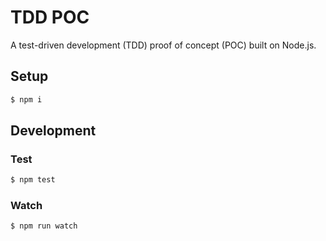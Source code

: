 # TDD POC

A test-driven development (TDD) proof of concept (POC) built on Node.js.

## Setup

```bash
$ npm i
```

## Development

### Test

```bash
$ npm test
```

### Watch

```bash
$ npm run watch
```

